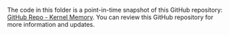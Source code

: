 The code in this folder is a point-in-time snapshot of this GitHub repository:  [GitHub Repo - Kernel Memory](https://github.com/microsoft/kernel-memory). You can review this GitHub repository for more information and updates. 

